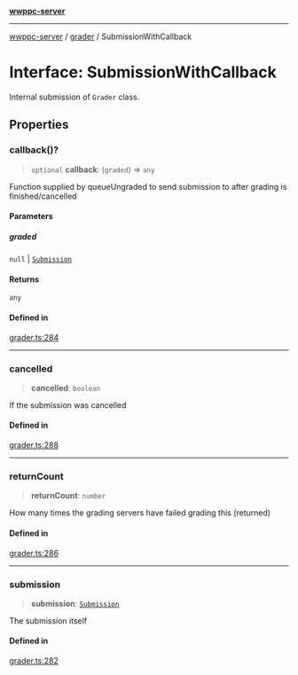 [**wwppc-server**](../../README.md)

***

[wwppc-server](../../modules.md) / [grader](../README.md) / SubmissionWithCallback

# Interface: SubmissionWithCallback

Internal submission of `Grader` class.

## Properties

### callback()?

> `optional` **callback**: (`graded`) => `any`

Function supplied by queueUngraded to send submission to after grading is finished/cancelled

#### Parameters

##### graded

`null` | [`Submission`](../../database/type-aliases/Submission.md)

#### Returns

`any`

#### Defined in

[grader.ts:284](https://github.com/WWPPC/WWPPC-server/blob/2dee3653c422ea6b91c8bffad27d9e2a1aa16711/src/grader.ts#L284)

***

### cancelled

> **cancelled**: `boolean`

If the submission was cancelled

#### Defined in

[grader.ts:288](https://github.com/WWPPC/WWPPC-server/blob/2dee3653c422ea6b91c8bffad27d9e2a1aa16711/src/grader.ts#L288)

***

### returnCount

> **returnCount**: `number`

How many times the grading servers have failed grading this (returned)

#### Defined in

[grader.ts:286](https://github.com/WWPPC/WWPPC-server/blob/2dee3653c422ea6b91c8bffad27d9e2a1aa16711/src/grader.ts#L286)

***

### submission

> **submission**: [`Submission`](../../database/type-aliases/Submission.md)

The submission itself

#### Defined in

[grader.ts:282](https://github.com/WWPPC/WWPPC-server/blob/2dee3653c422ea6b91c8bffad27d9e2a1aa16711/src/grader.ts#L282)

